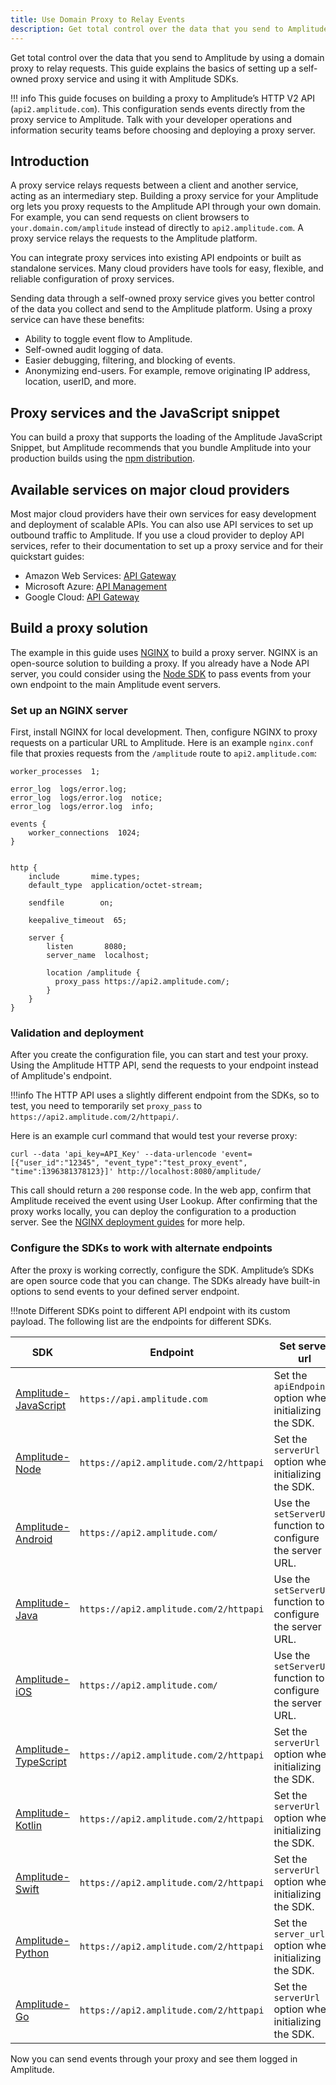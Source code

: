 ```yaml
---
title: Use Domain Proxy to Relay Events
description: Get total control over the data that you send to Amplitude by using a domain proxy to relay requests. This guide explains the basics of setting up a self-owned proxy service and using it with Amplitude SDKs.
---
```


Get total control over the data that you send to Amplitude by using a domain proxy to relay requests.
 This guide explains the basics of setting up a self-owned proxy service and using it with Amplitude SDKs.

!!! info
    This guide focuses on building a proxy to Amplitude’s HTTP V2 API (`api2.amplitude.com`). This configuration sends events directly from the proxy service to Amplitude.
     Talk with your developer operations and information security teams before choosing and deploying a proxy server.

## Introduction

A proxy service relays requests between a client and another service, acting as an intermediary step.
 Building a proxy service for your Amplitude org lets you proxy requests to the Amplitude API through your own domain.
 For example, you can send requests on client browsers to `your.domain.com/amplitude` instead of directly to `api2.amplitude.com`. A proxy service relays the requests to the Amplitude platform.

You can integrate proxy services into existing API endpoints or built as standalone services. Many cloud providers have tools for easy, flexible, and reliable configuration of proxy services.

Sending data through a self-owned proxy service gives you better control of the data you collect and send to the Amplitude platform. Using a proxy service can have these benefits:

- Ability to toggle event flow to Amplitude.
- Self-owned audit logging of data.
- Easier debugging, filtering, and blocking of events.
- Anonymizing end-users. For example, remove originating IP address, location, userID, and more.

## Proxy services and the JavaScript snippet

You can build a proxy that supports the loading of the Amplitude JavaScript Snippet, but Amplitude recommends that you bundle Amplitude into your production builds using the [npm distribution](https://www.npmjs.com/package/amplitude-js).

## Available services on major cloud providers

Most major cloud providers have their own services for easy development and deployment of scalable APIs. You can also use API services to set up outbound traffic to Amplitude.
 If you use a cloud provider to deploy API services, refer to their documentation to set up a proxy service and for their quickstart guides:

- Amazon Web Services: [API Gateway](https://aws.amazon.com/api-gateway/resources/)
- Microsoft Azure: [API Management](https://docs.microsoft.com/en-us/azure/api-management/api-management-key-concepts)
- Google Cloud: [API Gateway](https://cloud.google.com/api-gateway/docs)

## Build a proxy solution

The example in this guide uses [NGINX](https://nginx.org/en/) to build a proxy server. NGINX is an open-source solution to building a proxy.
 If you already have a Node API server, you could consider using the [Node SDK](https://github.com/amplitude/Amplitude-Node/) to pass events from your own endpoint to the main Amplitude event servers.

### Set up an NGINX server

First, install NGINX for local development. Then, configure NGINX to proxy requests on a particular URL to Amplitude.
 Here is an example `nginx.conf` file that proxies requests from the `/amplitude` route to `api2.amplitude.com`:
<!-- vale off -->
``` title="nginx.conf"
worker_processes  1;

error_log  logs/error.log;
error_log  logs/error.log  notice;
error_log  logs/error.log  info;

events {
    worker_connections  1024;
}


http {
    include       mime.types;
    default_type  application/octet-stream;

    sendfile        on;

    keepalive_timeout  65;

    server {
        listen       8080;
        server_name  localhost;

        location /amplitude {
          proxy_pass https://api2.amplitude.com/;
        }
    }
}
```
<!-- vale on -->
### Validation and deployment

After you create the configuration file, you can start and test your proxy. Using the Amplitude HTTP API, send the requests to your endpoint instead of Amplitude's endpoint.

!!!info
    The HTTP API uses a slightly different endpoint from the SDKs, so to test, you need to temporarily set `proxy_pass` to `https://api2.amplitude.com/2/httpapi/`.

Here is an example curl command that would test your reverse proxy:

```curl
curl --data 'api_key=API_Key' --data-urlencode 'event=[{"user_id":"12345", "event_type":"test_proxy_event", "time":1396381378123}]' http://localhost:8080/amplitude/
```

This call should return a `200` response code. In the web app, confirm that Amplitude received the event using User Lookup.
 After confirming that the proxy works locally, you can deploy the configuration to a production server. See the [NGINX deployment guides](https://docs.nginx.com/nginx/deployment-guides/) for more help.

### Configure the SDKs to work with alternate endpoints

After the proxy is working correctly, configure the SDK. Amplitude’s SDKs are open source code that you can change. The SDKs already have built-in options to send events to your defined server endpoint.

!!!note
    Different SDKs point to different API endpoint with its custom payload. The following list are the endpoints for different SDKs.

|<div class="big-column">SDK</div> | Endpoint | Set server url |
| --- | --- | --- |
| [Amplitude-JavaScript](../data/sdks/javascript/) | `https://api.amplitude.com` | Set the `apiEndpoint` option when initializing the SDK. |
| [Amplitude-Node](../data/sdks/node/) | `https://api2.amplitude.com/2/httpapi` | Set the `serverUrl` option when initializing the SDK. |
| [Amplitude-Android](../data/sdks/android/)| `https://api2.amplitude.com/` | Use the `setServerUrl` function to configure the server URL. |
| [Amplitude-Java](../data/sdks/java/) | `https://api2.amplitude.com/2/httpapi` | Use the `setServerUrl` function to configure the server URL. |
| [Amplitude-iOS](../data/sdks/ios/) | `https://api2.amplitude.com/` | Use the `setServerUrl` function to configure the server URL. |
| [Amplitude-TypeScript](../data/sdks/typescript-browser/) | `https://api2.amplitude.com/2/httpapi` | Set the `serverUrl` option when initializing the SDK. |
| [Amplitude-Kotlin](../data/sdks/android-kotlin/) | `https://api2.amplitude.com/2/httpapi` | Set the `serverUrl` option when initializing the SDK. |
| [Amplitude-Swift](../data/sdks/ios-swift/) | `https://api2.amplitude.com/2/httpapi` | Set the `serverUrl` option when initializing the SDK. |
| [Amplitude-Python](../data/sdks/python/) | `https://api2.amplitude.com/2/httpapi` | Set the `server_url` option when initializing the SDK.|
| [Amplitude-Go](../data/sdks/go/) | `https://api2.amplitude.com/2/httpapi` |  Set the `serverUrl` option when initializing the SDK. |

Now you can send events through your proxy and see them logged in Amplitude.
